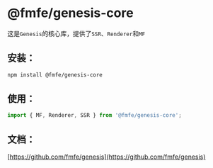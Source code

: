 # @fmfe/genesis-core
这是`Genesis`的核心库，提供了`SSR`、`Renderer`和`MF`

## 安装：
```bash
npm install @fmfe/genesis-core
```
## 使用：
```ts
import { MF, Renderer, SSR } from '@fmfe/genesis-core';


```
## 文档：
[https://github.com/fmfe/genesis](https://github.com/fmfe/genesis)
